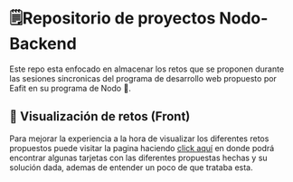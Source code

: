 # 🗒️Repositorio de proyectos Nodo-Backend
Este repo esta enfocado en almacenar los retos que se proponen durante las sesiones sincronicas del programa de desarrollo web propuesto por Eafit en su programa de Nodo 🚀.

## 🧠 Visualización de retos (Front)
Para mejorar la experiencia a la hora de visualizar los diferentes retos propuestos puede visitar la pagina haciendo <a href="https://d4lion.github.io/Nodo_Aztro_Daniel_Martinez_Tamayo/">click aquí</a> en 
donde podrá encontrar algunas tarjetas con las diferentes propuestas hechas y su solución dada, ademas de entender un poco de que trataba esta.
